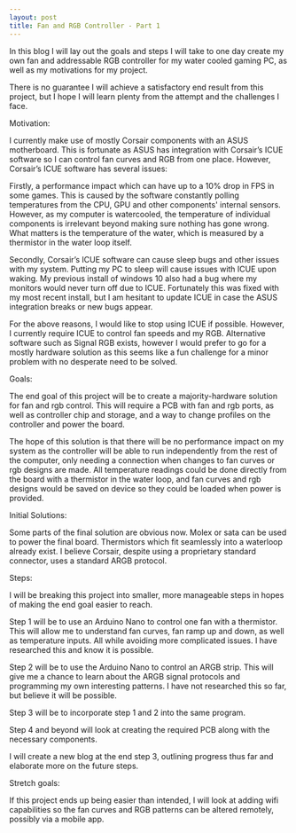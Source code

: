 ```yaml
---
layout: post
title: Fan and RGB Controller - Part 1
---
```



In this blog I will lay out the goals and steps I will take to one day create my own fan and addressable RGB controller for my water cooled gaming PC, as well as my motivations for my project. 

There is no guarantee I will achieve a satisfactory end result from this project, but I hope I will learn plenty from the attempt and the challenges I face. 

Motivation:

I currently make use of mostly Corsair components with an ASUS motherboard. This is fortunate as ASUS has integration with Corsair’s ICUE software so I can control fan curves and RGB from one place. However, Corsair’s ICUE software has several issues:

Firstly, a performance impact which can have up to a 10% drop in FPS in some games. This is caused by the software constantly polling temperatures from the CPU, GPU and other components' internal sensors. However, as my computer is watercooled, the temperature of individual components is irrelevant beyond making sure nothing has gone wrong. What matters is the temperature of the water, which is measured by a thermistor in the water loop itself. 

Secondly, Corsair’s ICUE software can cause sleep bugs and other issues with my system. Putting my PC to sleep will cause issues with ICUE upon waking. My previous install of windows 10 also had a bug where my monitors would never turn off due to ICUE. Fortunately this was fixed with my most recent install, but I am hesitant to update ICUE in case the ASUS integration breaks or new bugs appear. 

For the above reasons, I would like to stop using ICUE if possible. However, I currently require ICUE to control fan speeds and my RGB. Alternative software such as Signal RGB exists, however I would prefer to go for a mostly hardware solution as this seems like a fun challenge for a minor problem with no desperate need to be solved. 




Goals:

The end goal of this project will be to create a majority-hardware solution for fan and rgb control. This will require a PCB with fan and rgb ports, as well as controller chip and storage, and a way to change profiles on the controller and power the board.

The hope of this solution is that there will be no performance impact on my system as the controller will be able to run independently from the rest of the computer, only needing a connection when changes to fan curves or rgb designs are made. All temperature readings could be done directly from the board with a thermistor in the water loop, and fan curves and rgb designs would be saved on device so they could be loaded when power is provided. 




Initial Solutions:

Some parts of the final solution are obvious now. Molex or sata can be used to power the final board. Thermistors which fit seamlessly into a waterloop already exist. I believe Corsair, despite using a proprietary standard connector, uses a standard ARGB protocol. 





Steps:

I will be breaking this project into smaller, more manageable steps in hopes of making the end goal easier to reach.

Step 1 will be to use an Arduino Nano to control one fan with a thermistor. This will allow me to understand fan curves, fan ramp up and down, as well as temperature inputs. All while avoiding more complicated issues. I have researched this and know it is possible.

Step 2 will be to use the Arduino Nano to control an ARGB strip. This will give me a chance to learn about the ARGB signal protocols and programming my own interesting patterns. I have not researched this so far, but believe it will be possible.

Step 3 will be to incorporate step 1 and 2 into the same program.

Step 4 and beyond will look at creating the required PCB along with the necessary components.

I will create a new blog at the end step 3, outlining progress thus far and elaborate more on the future steps. 





Stretch goals:

If this project ends up being easier than intended, I will look at adding wifi capabilities so the fan curves and RGB patterns can be altered remotely, possibly via a mobile app.
